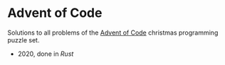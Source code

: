 # Advent of Code

Solutions to all problems of the [Advent of Code](https://adventofcode.com/2020) christmas programming puzzle set.

- 2020, done in *Rust*
